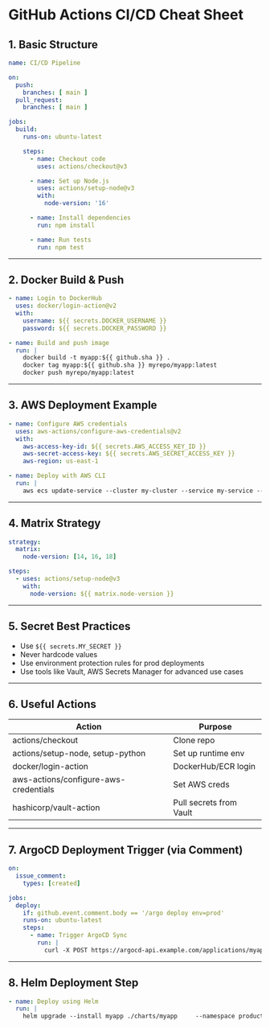 # GitHub Actions CI/CD Cheat Sheet

## 1. Basic Structure

```yaml
name: CI/CD Pipeline

on:
  push:
    branches: [ main ]
  pull_request:
    branches: [ main ]

jobs:
  build:
    runs-on: ubuntu-latest

    steps:
      - name: Checkout code
        uses: actions/checkout@v3

      - name: Set up Node.js
        uses: actions/setup-node@v3
        with:
          node-version: '16'

      - name: Install dependencies
        run: npm install

      - name: Run tests
        run: npm test
```

---

## 2. Docker Build & Push

```yaml
- name: Login to DockerHub
  uses: docker/login-action@v2
  with:
    username: ${{ secrets.DOCKER_USERNAME }}
    password: ${{ secrets.DOCKER_PASSWORD }}

- name: Build and push image
  run: |
    docker build -t myapp:${{ github.sha }} .
    docker tag myapp:${{ github.sha }} myrepo/myapp:latest
    docker push myrepo/myapp:latest
```

---

## 3. AWS Deployment Example

```yaml
- name: Configure AWS credentials
  uses: aws-actions/configure-aws-credentials@v2
  with:
    aws-access-key-id: ${{ secrets.AWS_ACCESS_KEY_ID }}
    aws-secret-access-key: ${{ secrets.AWS_SECRET_ACCESS_KEY }}
    aws-region: us-east-1

- name: Deploy with AWS CLI
  run: |
    aws ecs update-service --cluster my-cluster --service my-service --force-new-deployment
```

---

## 4. Matrix Strategy

```yaml
strategy:
  matrix:
    node-version: [14, 16, 18]

steps:
  - uses: actions/setup-node@v3
    with:
      node-version: ${{ matrix.node-version }}
```

---

## 5. Secret Best Practices

- Use `${{ secrets.MY_SECRET }}`
- Never hardcode values
- Use environment protection rules for prod deployments
- Use tools like Vault, AWS Secrets Manager for advanced use cases

---

## 6. Useful Actions

| Action                                   | Purpose                      |
|------------------------------------------|------------------------------|
| actions/checkout                         | Clone repo                   |
| actions/setup-node, setup-python         | Set up runtime env           |
| docker/login-action                      | DockerHub/ECR login          |
| aws-actions/configure-aws-credentials    | Set AWS creds                |
| hashicorp/vault-action                   | Pull secrets from Vault      |

---

## 7. ArgoCD Deployment Trigger (via Comment)

```yaml
on:
  issue_comment:
    types: [created]

jobs:
  deploy:
    if: github.event.comment.body == '/argo deploy env=prod'
    runs-on: ubuntu-latest
    steps:
      - name: Trigger ArgoCD Sync
        run: |
          curl -X POST https://argocd-api.example.com/applications/myapp/sync           -H "Authorization: Bearer ${{ secrets.ARGO_TOKEN }}"
```

---

## 8. Helm Deployment Step

```yaml
- name: Deploy using Helm
  run: |
    helm upgrade --install myapp ./charts/myapp     --namespace production     --set image.tag=${{ github.sha }}
```
